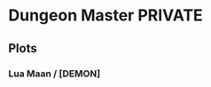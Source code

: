 <!-- TITLE: Dungeon Master -->
<!-- SUBTITLE: A quick summary of Dungeon Master -->

# Dungeon Master PRIVATE

## Plots

### Lua Maan / [DEMON] 